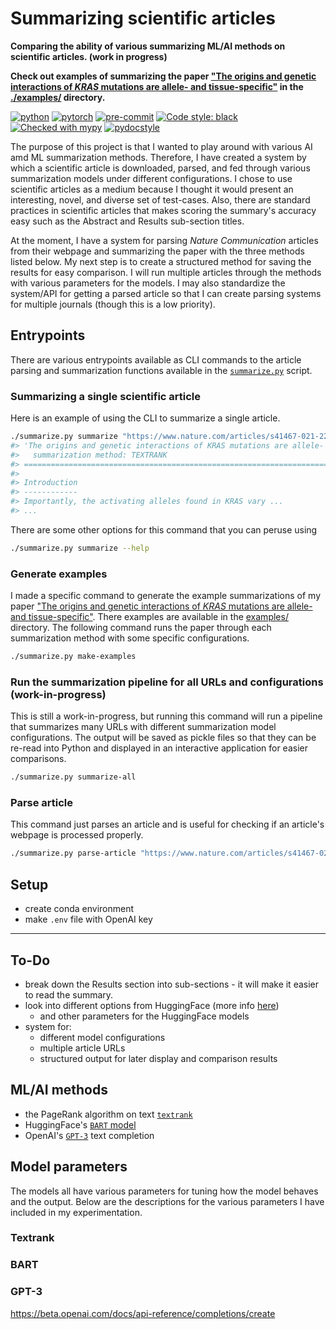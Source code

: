 # Summarizing scientific articles

**Comparing the ability of various summarizing ML/AI methods on scientific articles. (work in progress)**

**Check out examples of summarizing the paper ["The origins and genetic interactions of *KRAS* mutations are allele- and tissue-specific"](https://www.nature.com/articles/s41467-021-22125-z) in the [./examples/](./examples/) directory.**

[![python](https://img.shields.io/badge/Python-3.9-3776AB.svg?style=flat&logo=python&logoColor=white)](https://www.python.org)
[![pytorch](https://img.shields.io/badge/PyTorch-1.10.0-EE4C2C.svg?style=flat&logo=pytorch)](https://pytorch.org)
[![pre-commit](https://img.shields.io/badge/pre--commit-enabled-brightgreen?logo=pre-commit&logoColor=white)](https://github.com/pre-commit/pre-commit)
[![Code style: black](https://img.shields.io/badge/code%20style-black-000000.svg)](https://github.com/psf/black)
[![Checked with mypy](http://www.mypy-lang.org/static/mypy_badge.svg)](http://mypy-lang.org/)
[![pydocstyle](https://img.shields.io/badge/pydocstyle-enabled-AD4CD3)](http://www.pydocstyle.org/en/stable/)

The purpose of this project is that I wanted to play around with various AI amd ML summarization methods.
Therefore, I have created a system by which a scientific article is downloaded, parsed, and fed through various summarization models under different configurations.
I chose to use scientific articles as a medium because I thought it would present an interesting, novel, and diverse set of test-cases.
Also, there are standard practices in scientific articles that makes scoring the summary's accuracy easy such as the Abstract and Results sub-section titles.

At the moment, I have a system for parsing *Nature Communication* articles from their webpage and summarizing the paper with the three methods listed below.
My next step is to create a structured method for saving the results for easy comparison.
I will run multiple articles through the methods with various parameters for the models.
I may also standardize the system/API for getting a parsed article so that I can create parsing systems for multiple journals (though this is a low priority).

## Entrypoints

There are various entrypoints available as CLI commands to the article parsing and summarization functions available in the [`summarize.py`](summarize.py) script.

### Summarizing a single scientific article

Here is an example of using the CLI to summarize a single article.

```bash
./summarize.py summarize "https://www.nature.com/articles/s41467-021-22125-z" "TEXTRANK"
#> 'The origins and genetic interactions of KRAS mutations are allele- and tissue-specific'
#>   summarization method: TEXTRANK
#> ========================================================================================
#>
#> Introduction
#> ------------
#> Importantly, the activating alleles found in KRAS vary ...
#> ...
```

There are some other options for this command that you can peruse using

```bash
./summarize.py summarize --help
```

### Generate examples

I made a specific command to generate the example summarizations of my paper ["The origins and genetic interactions of *KRAS* mutations are allele- and tissue-specific"](https://www.nature.com/articles/s41467-021-22125-z).
There examples are available in the [examples/](./examples/) directory.
The following command runs the paper through each summarization method with some specific configurations.

```bash
./summarize.py make-examples
```

### Run the summarization pipeline for all URLs and configurations (work-in-progress)

This is still a work-in-progress, but running this command will run a pipeline that summarizes many URLs with different summarization model configurations.
The output will be saved as pickle files so that they can be re-read into Python and displayed in an interactive application for easier comparisons.

```bash
./summarize.py summarize-all
```

### Parse article

This command just parses an article and is useful for checking if an article's webpage is processed properly.

```bash
./summarize.py parse-article "https://www.nature.com/articles/s41467-021-22125-z"
```

## Setup

- create conda environment
- make `.env` file with OpenAI key


---

## To-Do

- break down the Results section into sub-sections - it will make it easier to read the summary.
- look into different options from HuggingFace (more info [here](https://huggingface.co/transformers/task_summary.html#summarization))
  - and other parameters for the HuggingFace models
- system for:
  - different model configurations
  - multiple article URLs
  - structured output for later display and comparison results

## ML/AI methods

- the PageRank algorithm on text [`textrank`](https://github.com/summanlp/textrank)
- HuggingFace's [`BART` model](https://huggingface.co/transformers/task_summary.html#summarization)
- OpenAI's [`GPT-3`](https://beta.openai.com/docs/introduction) text completion

## Model parameters

The models all have various parameters for tuning how the model behaves and the output.
Below are the descriptions for the various parameters I have included in my experimentation.

### Textrank

### BART

### GPT-3

https://beta.openai.com/docs/api-reference/completions/create
